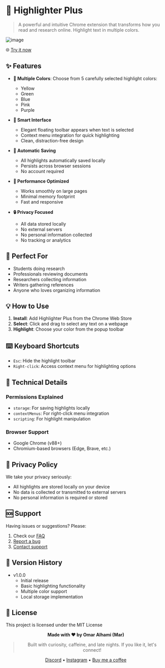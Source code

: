 # 🎨 Highlighter Plus

> A powerful and intuitive Chrome extension that transforms how you read and research online. Highlight text in multiple colors.

![image](https://github.com/user-attachments/assets/d9dadfd0-9b57-44ea-af0d-8f9821f52966)

🌐 [Try it now](https://chromewebstore.google.com/detail/highlighter-plus/jacclkgeimefekmcpcefmbmiecdnbhaf)

## ✨ Features

- **🎨 Multiple Colors**: Choose from 5 carefully selected highlight colors:
  - Yellow
  - Green
  - Blue
  - Pink
  - Purple

- **📱 Smart Interface**
  - Elegant floating toolbar appears when text is selected
  - Context menu integration for quick highlighting
  - Clean, distraction-free design

- **💾 Automatic Saving**
  - All highlights automatically saved locally
  - Persists across browser sessions
  - No account required

- **🚀 Performance Optimized**
  - Works smoothly on large pages
  - Minimal memory footprint
  - Fast and responsive

- **🔒 Privacy Focused**
  - All data stored locally
  - No external servers
  - No personal information collected
  - No tracking or analytics

## 🎯 Perfect For

- Students doing research
- Professionals reviewing documents
- Researchers collecting information
- Writers gathering references
- Anyone who loves organizing information

## 💡 How to Use

1. **Install**: Add Highlighter Plus from the Chrome Web Store
2. **Select**: Click and drag to select any text on a webpage
3. **Highlight**: Choose your color from the popup toolbar

## ⌨️ Keyboard Shortcuts

- `Esc`: Hide the highlight toolbar
- `Right-click`: Access context menu for highlighting options

## 🔧 Technical Details

### Permissions Explained
- `storage`: For saving highlights locally
- `contextMenus`: For right-click menu integration
- `scripting`: For highlight manipulation

### Browser Support
- Google Chrome (v88+)
- Chromium-based browsers (Edge, Brave, etc.)

## 📝 Privacy Policy

We take your privacy seriously:
- All highlights are stored locally on your device
- No data is collected or transmitted to external servers
- No personal information is required or stored

## 🆘 Support

Having issues or suggestions? Please:
1. Check our [FAQ](docs/FAQ.md)
2. [Report a bug](https://github.com/only-mar/highlighter-plus/issues)
3. [Contact support](mailto:omar.alhami@outlook.com)


## 🌟 Version History

- v1.0.0
  - Initial release
  - Basic highlighting functionality
  - Multiple color support
  - Local storage implementation



## 📄 License

This project is licensed under the MIT License

<div align="center">
  
**Made with ❤️ by Omar Alhami (Mar)**
> Built with curiosity, caffeine, and late nights. If you like it, let's connect!

[Discord](https://discord.gg/xywrsneY8b) • [Instagram](https://www.instagram.com/16.72/) • [Buy me a coffee](https://buymeacoffee.com/onlymar)

</div>
